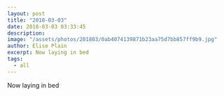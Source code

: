 ```yaml
---
layout: post
title: "2018-03-03"
date: 2018-03-03 03:33:45
description: 
image: "/assets/photos/201803/0ab4074139871b23aa75d7bb857ff9b9.jpg"
author: Elise Plain
excerpt: Now laying in bed
tags: 
  - all
---
```


Now laying in bed
<p></p>
